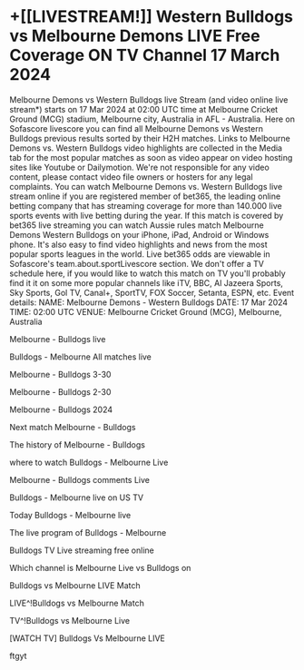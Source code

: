 <h1>+[[LIVESTREAM!]] Western Bulldogs vs Melbourne Demons LIVE Free Coverage ON TV Channel 17 March 2024</h1>
Melbourne Demons vs Western Bulldogs live Stream (and video online live stream*) starts on 17 Mar 2024 at 02:00 UTC time at Melbourne Cricket Ground (MCG) stadium, Melbourne city, Australia in AFL - Australia. Here on Sofascore livescore you can find all Melbourne Demons vs Western Bulldogs previous results sorted by their H2H matches. Links to Melbourne Demons vs. Western Bulldogs video highlights are collected in the Media tab for the most popular matches as soon as video appear on video hosting sites like Youtube or Dailymotion. We're not responsible for any video content, please contact video file owners or hosters for any legal complaints.
You can watch Melbourne Demons vs. Western Bulldogs live stream online if you are registered member of bet365, the leading online betting company that has streaming coverage for more than 140.000 live sports events with live betting during the year. If this match is covered by bet365 live streaming you can watch Aussie rules match Melbourne Demons Western Bulldogs on your iPhone, iPad, Android or Windows phone. It's also easy to find video highlights and news from the most popular sports leagues in the world. Live bet365 odds are viewable in Sofascore's team.about.sportLivescore section. We don't offer a TV schedule here, if you would like to watch this match on TV you'll probably find it it on some more popular channels like iTV, BBC, Al Jazeera Sports, Sky Sports, Gol TV, Canal+, SportTV, FOX Soccer, Setanta, ESPN, etc.
Event details:
NAME: Melbourne Demons - Western Bulldogs
DATE: 17 Mar 2024
TIME: 02:00 UTC
VENUE: Melbourne Cricket Ground (MCG), Melbourne, Australia

Melbourne - Bulldogs live

Bulldogs - Melbourne All matches live

Melbourne - Bulldogs 3-30

Melbourne - Bulldogs 2-30

Melbourne - Bulldogs 2024

Next match Melbourne - Bulldogs

The history of Melbourne - Bulldogs

where to watch Bulldogs - Melbourne Live

Melbourne - Bulldogs comments Live

Bulldogs - Melbourne live on US TV

Today Bulldogs - Melbourne live

The live program of Bulldogs - Melbourne

Bulldogs TV Live streaming free online

Which channel is Melbourne Live vs Bulldogs on

Bulldogs vs Melbourne LIVE Match

LIVE^!Bulldogs vs Melbourne Match

TV^!Bulldogs vs Melbourne Live

[WATCH TV] Bulldogs Vs Melbourne LIVE

ftgyt
